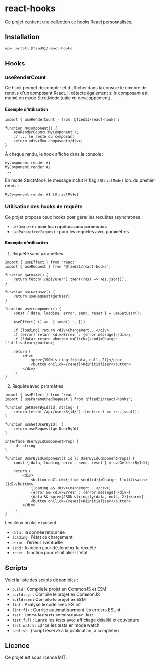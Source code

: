 # react-hooks

Ce projet contient une collection de hooks React personnalisés.

## Installation

```bash
npm install @fzed51/react-hooks
```

## Hooks
### useRenderCount

Ce hook permet de compter et d'afficher dans la console le nombre de rendus d'un composant React. Il détecte également si le composant est monté en mode StrictMode (utile en développement).

#### Exemple d'utilisation

```tsx
import { useRenderCount } from '@fzed51/react-hooks';

function MyComponent() {
	useRenderCount('MyComponent');
	// ... le reste du composant
	return <div>Mon composant</div>;
}
```

À chaque rendu, le hook affiche dans la console :

```
MyComponent render #1
MyComponent render #2
...
```

En mode StrictMode, le message inclut le flag `[StrictMode]` lors du premier rendu :

```
MyComponent render #1 [StrictMode]
```
### Utilisation des hooks de requête

Ce projet propose deux hooks pour gérer les requêtes asynchrones :

- `useRequest` : pour les requêtes sans paramètres
- `useParametredRequest` : pour les requêtes avec paramètres

#### Exemple d'utilisation


1. Requête sans paramètres

```tsx
import { useEffect } from 'react'
import { useRequest } from '@fzed51/react-hooks';

function getUser() {
	return fetch('/api/user').then((res) => res.json());
}

function useGetUser() {
    return useRequest(getUser)
}

function UserComponent() {
	const { data, loading, error, send, reset } = useGetUser();

    useEffect( () =>  { send() }, [])

	if (loading) return <div>Chargement...</div>;
	if (error) return <div>Erreur : {error.message}</div>;
	if (!data) return <button onClick={send}>Charger l'utilisateur</button>;

	return (
		<div>
			<pre>{JSON.stringify(data, null, 2)}</pre>
			<button onClick={reset}>Réinitialiser</button>
		</div>
	);
}
```

2. Requête avec paramètres

```tsx
import { useEffect } from 'react'
import { useParametredRequest } from '@fzed51/react-hooks';

function getUserById(id: string) {
	return fetch(`/api/user/${id}`).then((res) => res.json());
}

function useGetUserById() {
    return useRequest(getUserById)
}

interface UserByIdComponentProps {
    id: string
}

function UserByIdComponent({ id }: UserByIdComponentProps) {
	const { data, loading, error, send, reset } = useGetUserById();

	return (
		<div>
			<button onClick={() => send(id)}>Charger l'utilisateur {id}</button>
			{loading && <div>Chargement...</div>}
			{error && <div>Erreur : {error.message}</div>}
			{data && <pre>{JSON.stringify(data, null, 2)}</pre>}
			<button onClick={reset}>Réinitialiser</button>
		</div>
	);
}
```

Les deux hooks exposent :

- `data` : la donnée retournée
- `loading` : l'état de chargement
- `error` : l'erreur éventuelle
- `send` : fonction pour déclencher la requête
- `reset` : fonction pour réinitialiser l'état

## Scripts

Voici la liste des scripts disponibles :

- `build` : Compile le projet en CommonJS et ESM
- `build:cjs` : Compile le projet en CommonJS
- `build:esm` : Compile le projet en ESM
- `lint` : Analyse le code avec ESLint
- `lint:fix` : Corrige automatiquement les erreurs ESLint
- `test` : Lance les tests unitaires avec Jest
- `test:full` : Lance les tests avec affichage détaillé et couverture
- `test:watch` : Lance les tests en mode watch
- `publish` : (script réservé à la publication, à compléter)

## Licence

Ce projet est sous licence MIT.
